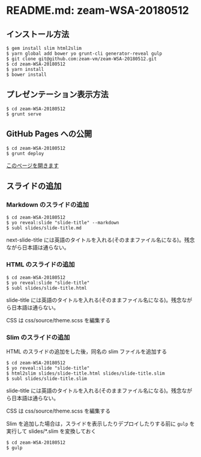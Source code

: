 # README.md: zeam-WSA-20180512

## インストール方法

```
$ gem install slim html2slim
$ yarn global add bower yo grunt-cli generator-reveal gulp
$ git clone git@github.com:zeam-vm/zeam-WSA-20180512.git
$ cd zeam-WSA-20180512
$ yarn install
$ bower install
```

## プレゼンテーション表示方法

```
$ cd zeam-WSA-20180512
$ grunt serve
```

## GitHub Pages への公開

```
$ cd zeam-WSA-20180512
$ grunt deploy
```

[このページを開きます](https://zeam-vm.github.io/zeam-WSA-20180512/)

## スライドの追加

### Markdown のスライドの追加

```
$ cd zeam-WSA-20180512
$ yo reveal:slide "slide-title" --markdown
$ subl slides/slide-title.md
```

next-slide-title には英語のタイトルを入れる(そのままファイル名になる)。残念ながら日本語は通らない。

### HTML のスライドの追加

```
$ cd zeam-WSA-20180512
$ yo reveal:slide "slide-title"
$ subl slides/slide-title.html
```

slide-title には英語のタイトルを入れる(そのままファイル名になる)。残念ながら日本語は通らない。

CSS は css/source/theme.scss を編集する

### Slim のスライドの追加

HTML のスライドの追加をした後，同名の slim ファイルを追加する

```
$ cd zeam-WSA-20180512
$ yo reveal:slide "slide-title"
$ html2slim slides/slide-title.html slides/slide-title.slim
$ subl slides/slide-title.slim
```

slide-title には英語のタイトルを入れる(そのままファイル名になる)。残念ながら日本語は通らない。

CSS は css/source/theme.scss を編集する

Slim を追加した場合は，スライドを表示したりデプロイしたりする前に `gulp` を実行して slides/\*.slim を変換しておく

```
$ cd zeam-WSA-20180512
$ gulp
```
